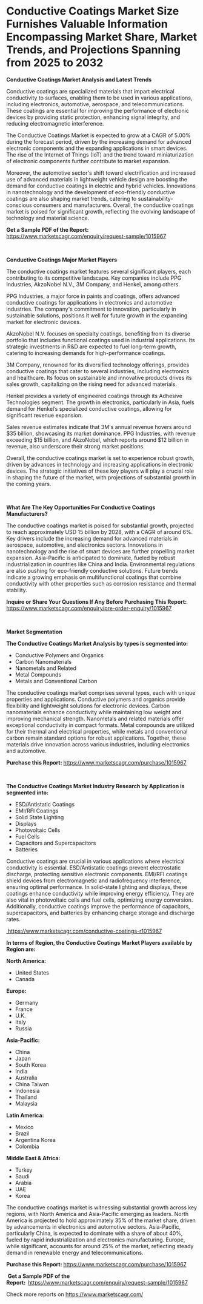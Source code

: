 <p><h1>Conductive Coatings Market Size Furnishes Valuable Information Encompassing Market Share, Market Trends, and Projections Spanning from 2025 to 2032</h1></p><p><strong>Conductive Coatings Market Analysis and Latest Trends</strong></p>
<p><p>Conductive coatings are specialized materials that impart electrical conductivity to surfaces, enabling them to be used in various applications, including electronics, automotive, aerospace, and telecommunications. These coatings are essential for improving the performance of electronic devices by providing static protection, enhancing signal integrity, and reducing electromagnetic interference. </p><p>The Conductive Coatings Market is expected to grow at a CAGR of 5.00% during the forecast period, driven by the increasing demand for advanced electronic components and the expanding applications in smart devices. The rise of the Internet of Things (IoT) and the trend toward miniaturization of electronic components further contribute to market expansion. </p><p>Moreover, the automotive sector's shift toward electrification and increased use of advanced materials in lightweight vehicle design are boosting the demand for conductive coatings in electric and hybrid vehicles. Innovations in nanotechnology and the development of eco-friendly conductive coatings are also shaping market trends, catering to sustainability-conscious consumers and manufacturers. Overall, the conductive coatings market is poised for significant growth, reflecting the evolving landscape of technology and material science.</p></p>
<p><strong>Get a Sample PDF of the Report:&nbsp;</strong> <a href="https://www.marketscagr.com/enquiry/request-sample/1015967?utm_campaign=2239&utm_medium=2&utm_source=Github&utm_content=ia&utm_term=05022025&utm_id=conductive-coatings">https://www.marketscagr.com/enquiry/request-sample/1015967</a></p>
<p>&nbsp;</p>
<p><strong>Conductive Coatings Major Market Players</strong></p>
<p><p>The conductive coatings market features several significant players, each contributing to its competitive landscape. Key companies include PPG Industries, AkzoNobel N.V., 3M Company, and Henkel, among others.</p><p>PPG Industries, a major force in paints and coatings, offers advanced conductive coatings for applications in electronics and automotive industries. The company's commitment to innovation, particularly in sustainable solutions, positions it well for future growth in the expanding market for electronic devices.</p><p>AkzoNobel N.V. focuses on specialty coatings, benefiting from its diverse portfolio that includes functional coatings used in industrial applications. Its strategic investments in R&D are expected to fuel long-term growth, catering to increasing demands for high-performance coatings.</p><p>3M Company, renowned for its diversified technology offerings, provides conductive coatings that cater to several industries, including electronics and healthcare. Its focus on sustainable and innovative products drives its sales growth, capitalizing on the rising need for advanced materials.</p><p>Henkel provides a variety of engineered coatings through its Adhesive Technologies segment. The growth in electronics, particularly in Asia, fuels demand for Henkel’s specialized conductive coatings, allowing for significant revenue expansion.</p><p>Sales revenue estimates indicate that 3M's annual revenue hovers around $35 billion, showcasing its market dominance. PPG Industries, with revenue exceeding $15 billion, and AkzoNobel, which reports around $12 billion in revenue, also underscore their strong market positions. </p><p>Overall, the conductive coatings market is set to experience robust growth, driven by advances in technology and increasing applications in electronic devices. The strategic initiatives of these key players will play a crucial role in shaping the future of the market, with projections of substantial growth in the coming years.</p></p>
<p>&nbsp;</p>
<p><strong>What Are The Key Opportunities For Conductive Coatings Manufacturers?</strong></p>
<p><p>The conductive coatings market is poised for substantial growth, projected to reach approximately USD 15 billion by 2028, with a CAGR of around 6%. Key drivers include the increasing demand for advanced materials in aerospace, automotive, and electronics sectors. Innovations in nanotechnology and the rise of smart devices are further propelling market expansion. Asia-Pacific is anticipated to dominate, fueled by robust industrialization in countries like China and India. Environmental regulations are also pushing for eco-friendly conductive solutions. Future trends indicate a growing emphasis on multifunctional coatings that combine conductivity with other properties such as corrosion resistance and thermal stability.</p></p>
<p><strong>Inquire or Share Your Questions If Any Before Purchasing This Report:</strong> <a href="https://www.marketscagr.com/enquiry/pre-order-enquiry/1015967?utm_campaign=2239&utm_medium=2&utm_source=Github&utm_content=ia&utm_term=05022025&utm_id=conductive-coatings">https://www.marketscagr.com/enquiry/pre-order-enquiry/1015967</a></p>
<p>&nbsp;</p>
<p><strong>Market Segmentation</strong></p>
<p><strong>The Conductive Coatings Market Analysis by types is segmented into:</strong></p>
<p><ul><li>Conductive Polymers and Organics</li><li>Carbon Nanomaterials</li><li>Nanometals and Related</li><li>Metal Compounds</li><li>Metals and Conventional Carbon</li></ul></p>
<p><p>The conductive coatings market comprises several types, each with unique properties and applications. Conductive polymers and organics provide flexibility and lightweight solutions for electronic devices. Carbon nanomaterials enhance conductivity while maintaining low weight and improving mechanical strength. Nanometals and related materials offer exceptional conductivity in compact formats. Metal compounds are utilized for their thermal and electrical properties, while metals and conventional carbon remain standard options for robust applications. Together, these materials drive innovation across various industries, including electronics and automotive.</p></p>
<p><strong>Purchase this Report:&nbsp;</strong><a href="https://www.marketscagr.com/purchase/1015967?utm_campaign=2239&utm_medium=2&utm_source=Github&utm_content=ia&utm_term=05022025&utm_id=conductive-coatings">https://www.marketscagr.com/purchase/1015967</a></p>
<p>&nbsp;</p>
<p><strong>The Conductive Coatings Market Industry Research by Application is segmented into:</strong></p>
<p><ul><li>ESD/Antistatic Coatings</li><li>EMI/RFI Coatings</li><li>Solid State Lighting</li><li>Displays</li><li>Photovoltaic Cells</li><li>Fuel Cells</li><li>Capacitors and Supercapacitors</li><li>Batteries</li></ul></p>
<p><p>Conductive coatings are crucial in various applications where electrical conductivity is essential. ESD/Antistatic coatings prevent electrostatic discharge, protecting sensitive electronic components. EMI/RFI coatings shield devices from electromagnetic and radiofrequency interference, ensuring optimal performance. In solid-state lighting and displays, these coatings enhance conductivity while improving energy efficiency. They are also vital in photovoltaic cells and fuel cells, optimizing energy conversion. Additionally, conductive coatings improve the performance of capacitors, supercapacitors, and batteries by enhancing charge storage and discharge rates.</p></p>
<p><a href="https://www.marketscagr.com/conductive-coatings-r1015967?utm_campaign=2239&utm_medium=2&utm_source=Github&utm_content=ia&utm_term=05022025&utm_id=conductive-coatings">&nbsp;https://www.marketscagr.com/conductive-coatings-r1015967</a></p>
<p><strong>In terms of Region, the Conductive Coatings Market Players available by Region are:</strong></p>
<p>
    <p> <strong> North America: </strong>
        <ul>
            <li>United States</li>
            <li>Canada</li>
        </ul>
        </p> 
    <p> <strong> Europe: </strong>
        <ul>
            <li>Germany</li>
            <li>France</li>
            <li>U.K.</li>
            <li>Italy</li>
            <li>Russia</li>
        </ul>
        </p> 
    <p> <strong> Asia-Pacific: </strong>
        <ul>
            <li>China</li>
            <li>Japan</li>
            <li>South Korea</li>
            <li>India</li>
            <li>Australia</li>
            <li>China Taiwan</li>
            <li>Indonesia</li>
            <li>Thailand</li>
            <li>Malaysia</li>
        </ul>
        </p> 
    <p> <strong> Latin America: </strong>
        <ul>
            <li>Mexico</li>
            <li>Brazil</li>
            <li>Argentina Korea</li>
            <li>Colombia</li>
        </ul>
        </p> 
    <p> <strong> Middle East & Africa: </strong>
        <ul>
            <li>Turkey</li>
            <li>Saudi</li>
            <li>Arabia</li>
            <li>UAE</li>
            <li>Korea</li>
        </ul>
    </p>
    </p>
<p><p>The conductive coatings market is witnessing substantial growth across key regions, with North America and Asia-Pacific emerging as leaders. North America is projected to hold approximately 35% of the market share, driven by advancements in electronics and automotive sectors. Asia-Pacific, particularly China, is expected to dominate with a share of about 40%, fueled by rapid industrialization and electronics manufacturing. Europe, while significant, accounts for around 25% of the market, reflecting steady demand in renewable energy and telecommunications.</p></p>
<p><strong>Purchase this Report: </strong><a href="https://www.marketscagr.com/purchase/1015967?utm_campaign=2239&utm_medium=2&utm_source=Github&utm_content=ia&utm_term=05022025&utm_id=conductive-coatings">https://www.marketscagr.com/purchase/1015967</a></p>
<p>&nbsp;<strong>Get a Sample PDF of the Report:&nbsp;&nbsp;</strong><a href="https://www.marketscagr.com/enquiry/request-sample/1015967?utm_campaign=2239&utm_medium=2&utm_source=Github&utm_content=ia&utm_term=05022025&utm_id=conductive-coatings">https://www.marketscagr.com/enquiry/request-sample/1015967</a></p>
<p><strong></strong></p>
<p>Check more reports on <a href="https://www.marketscagr.com/?utm_campaign=2239&utm_medium=2&utm_source=Github&utm_content=ia&utm_term=05022025&utm_id=conductive-coatings">https://www.marketscagr.com/</a></p>